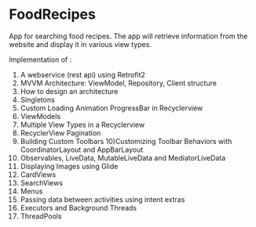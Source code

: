 # FoodRecipes
App for searching food recipes. The app will retrieve information from the website and display it in various view types.


Implementation of :
1) A webservice (rest api) using Retrofit2
2) MVVM Architecture: ViewModel, Repository, Client structure
3) How to design an architecture
4) Singletons
5) Custom Loading Animation ProgressBar in Recyclerview
6) ViewModels 
7) Multiple View Types in a Recyclerview
8) RecyclerView Pagination
9) Building Custom Toolbars
10)Customizing Toolbar Behaviors with CoordinatorLayout and AppBarLayout
11) Observables, LiveData, MutableLiveData and MediatorLiveData
12) Displaying Images using Glide
13) CardViews
14) SearchViews
15) Menus
16) Passing data between activities using intent extras
17) Executors and Background Threads
18) ThreadPools

